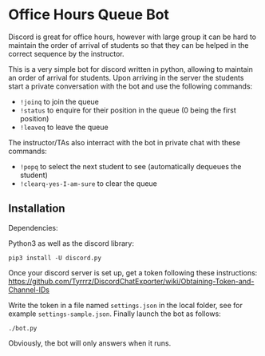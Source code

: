 # Office Hours Queue Bot

Discord is great for office hours, however with large group it can be hard to
maintain the order of arrival of students so that they can be helped in the
correct sequence by the instructor.

This is a very simple bot for discord written in python, allowing to maintain
an order of arrival for students. Upon arriving in the server the students start
a private conversation with the bot and use the following commands:

- `!joinq` to join the queue
- `!status` to enquire for their position in the queue (0 being the first
  position)
- `!leaveq` to leave the queue

The instructor/TAs also interract with the bot in private chat with these
commands:

- `!popq` to select the next student to see (automatically dequeues the
  student)
- `!clearq-yes-I-am-sure` to clear the queue

## Installation

Dependencies:

Python3 as well as the discord library:
```shell
pip3 install -U discord.py
```

Once your discord server is set up, get a token following these instructions:
https://github.com/Tyrrrz/DiscordChatExporter/wiki/Obtaining-Token-and-Channel-IDs

Write the token in a file named `settings.json` in the local folder, see for
example `settings-sample.json`. Finally launch the bot as follows:

```shell
./bot.py
```

Obviously, the bot will only answers when it runs.



